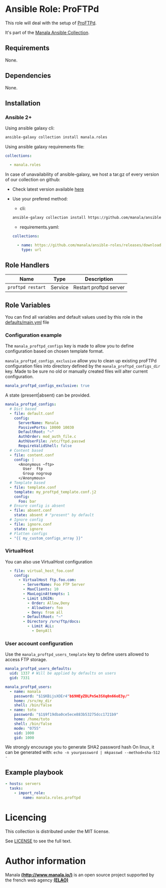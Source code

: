 # Ansible Role: ProFTPd

This role will deal with the setup of [ProFTPd](http://www.proftpd.org/).

It's part of the [Manala Ansible Collection](https://galaxy.ansible.com/manala/roles).

## Requirements

None.

## Dependencies

None.

## Installation

### Ansible 2+


Using ansible galaxy cli:

```bash
ansible-galaxy collection install manala.roles
```

Using ansible galaxy requirements file:

```yaml
collections:

  - manala.roles
```

In case of unavailability of ansible-galaxy, we host a tar.gz of every version of our collection on github:
  - Check latest version available [here](https://github.com/manala/ansible-roles/releases)
  - Use your prefered method:

    - cli:
    ```bash
    ansible-galaxy collection install https://github.com/manala/ansible-roles/releases/download/$VERSION/manala-roles-$VERSION.tar.gz
    ```

    - requirements.yaml:
    ```yaml
    collections:

      - name: https://github.com/manala/ansible-roles/releases/download/$VERSION/manala-roles-$VERSION.tar.gz
        type: url
    ```

## Role Handlers

| Name              | Type    | Description            |
| ----------------- | ------- | ---------------------- |
| `proftpd restart` | Service | Restart proftpd server |

## Role Variables

You can find all variables and default values used by this role in the [defaults/main.yml](./defaults/main.yml) file

### Configuration example

The `manala_proftpd_configs` key is made to allow you to define configuration based on chosen template format.

`manala_proftpd_configs_exclusive` allow you to clean up existing proFTPd configuration files into directory defined by the `manala_proftpd_configs_dir` key. Made to be sure no old or manually created files will alter current configuration.

```yaml
manala_proftpd_configs_exclusive: true
```

A state (present|absent) can be provided.

```yaml
manala_proftpd_configs:
  # Dict based
  - file: default.conf
    config:
      ServerName: Manala
      PassivePorts: 10000 10030
      DefaultRoot: "~"
      AuthOrder: mod_auth_file.c
      AuthUserFile: /etc/ftpd.passwd
      RequireValidShell: false
  # Content based
  - file: content.conf
    config: |
      <Anonymous ~ftp>
        User  ftp
        Group nogroup
      </Anonymous>
  # Template based
  - file: template.conf
    template: my_proftpd_template.conf.j2
    config:
      Foo: bar
  # Ensure config is absent
  - file: absent.conf
    state: absent # "present" by default
  # Ignore config
  - file: ignore.conf
    state: ignore
  # Flatten configs
  - "{{ my_custom_configs_array }}"
```

### VirtualHost
You can also use VirtualHost configuration
```yaml
  - file: virtual_host_foo.conf
    config:
      - VirtualHost ftp.foo.com:
        - ServerName: Foo FTP Server
        - MaxClients: 10
        - MaxLoginAttempts: 1
        - Limit LOGIN:
          - Order: Allow,Deny
          - AllowUser: foo
          - Deny: from all
        - DefaultRoot: "~"
        - Directory /srv/ftp/docs:
          - Limit ALL:
            - DenyAll
```

### User account configuration

Use the `manala_proftpd_users_template` key to define users allowed to access FTP storage.

```yaml
manala_proftpd_users_defaults:
  uid: 1337 # Will be applied by defaults on users
  gid: 7331

manala_proftpd_users:
  - name: manala
    password: "$1$KBijsXOEr4"b$9HEyZDLPnSe3SXq0n66oE3y/"
    home: /srv/my_dir
    shell: /bin/false
  - name: toto
    password: "$1$9f19dba0ce5ece883b53275dcc1721b9"
    home: /home/toto
    shell: /bin/false
    mode: "0755"
    uid: 1000
    gid: 1000
```
We strongly encourage you to generate SHA2 password hash
On linux, it can be generated with:
`echo -n yourpassword | mkpasswd --method=sha-512 -`

## Example playbook

```yaml
- hosts: servers
  tasks:
    - import_role:  
        name: manala.roles.proftpd
```

# Licencing

This collection is distributed under the MIT license.

See [LICENSE](https://opensource.org/licenses/MIT) to see the full text.

# Author information

Manala [**(http://www.manala.io/)**](http://www.manala.io) is an open source project supported by the french web agency [**(ELAO)**](http://www.elao.com)
